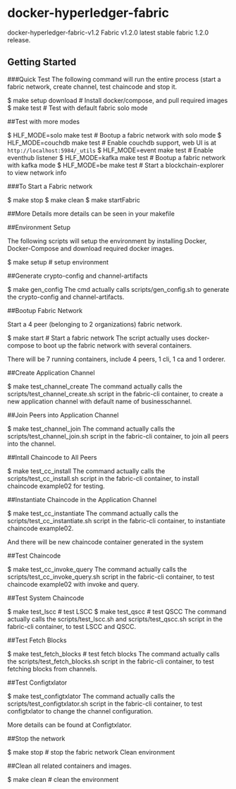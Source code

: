 docker-hyperledger-fabric
=========
docker-hyperledger-fabric-v1.2
Fabric v1.2.0	latest stable fabric 1.2.0 release.

Getting Started
-------------

###Quick Test
The following command will run the entire process (start a fabric network, create channel, test chaincode and stop it.

$ make setup download # Install docker/compose, and pull required images
$ make test  # Test with default fabric solo mode

##Test with more modes

$ HLF_MODE=solo make test # Bootup a fabric network with solo mode
$ HLF_MODE=couchdb make test # Enable couchdb support, web UI is at `http://localhost:5984/_utils`
$ HLF_MODE=event make test  # Enable eventhub listener
$ HLF_MODE=kafka make test # Bootup a fabric network with kafka mode
$ HLF_MODE=be make test  # Start a blockchain-explorer to view network info

###To Start a Fabric network

$ make stop
$ make clean 
$ make startFabric

##More Details
more details can be seen in your makefile

##Environment Setup

The following scripts will setup the environment by installing Docker, Docker-Compose and download required docker images.

$ make setup # setup environment

##Generate crypto-config and channel-artifacts

$ make gen_config
The cmd actually calls scripts/gen_config.sh to generate the crypto-config and channel-artifacts.

##Bootup Fabric Network

Start a 4 peer (belonging to 2 organizations) fabric network.

$ make start  # Start a fabric network
The script actually uses docker-compose to boot up the fabric network with several containers.

There will be 7 running containers, include 4 peers, 1 cli, 1 ca and 1 orderer.

##Create Application Channel

$ make test_channel_create 
The command actually calls the scripts/test_channel_create.sh script in the fabric-cli container, to create a new application channel with default name of businesschannel.

##Join Peers into Application Channel

$ make test_channel_join 
The command actually calls the scripts/test_channel_join.sh script in the fabric-cli container, to join all peers into the channel.

##Intall Chaincode to All Peers

$ make test_cc_install
The command actually calls the scripts/test_cc_install.sh script in the fabric-cli container, to install chaincode example02 for testing.

##Instantiate Chaincode in the Application Channel

$ make test_cc_instantiate
The command actually calls the scripts/test_cc_instantiate.sh script in the fabric-cli container, to instantiate chaincode example02.

And there will be new chaincode container generated in the system

##Test Chaincode

$ make test_cc_invoke_query
The command actually calls the scripts/test_cc_invoke_query.sh script in the fabric-cli container, to test chaincode example02 with invoke and query.

##Test System Chaincode

$ make test_lscc # test LSCC
$ make test_qscc # test QSCC
The command actually calls the scripts/test_lscc.sh and scripts/test_qscc.sh script in the fabric-cli container, to test LSCC and QSCC.

##Test Fetch Blocks

$ make test_fetch_blocks # test fetch blocks
The command actually calls the scripts/test_fetch_blocks.sh script in the fabric-cli container, to test fetching blocks from channels.

##Test Configtxlator

$ make test_configtxlator
The command actually calls the scripts/test_configtxlator.sh script in the fabric-cli container, to test configtxlator to change the channel configuration.

More details can be found at Configtxlator.

##Stop the network

$ make stop # stop the fabric network
Clean environment

##Clean all related containers and images.

$ make clean # clean the environment

